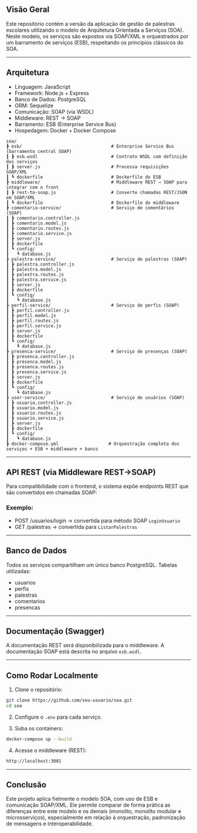 
<div class="corpo" align="center"> 

</div>

## Visão Geral

Este repositório contém a versão da aplicação de gestão de palestras escolares utilizando o modelo de Arquitetura Orientada a Serviços (SOA). Neste modelo, os serviços são expostos via SOAP/XML e orquestrados por um barramento de serviços (ESB), respeitando os princípios clássicos do SOA.

---

## Arquitetura

- Linguagem: JavaScript
- Framework: Node.js + Express
- Banco de Dados: PostgreSQL
- ORM: Sequelize
- Comunicação: SOAP (via WSDL)
- Middleware: REST -> SOAP
- Barramento: ESB (Enterprise Service Bus)
- Hospedagem: Docker + Docker Compose

```
soa/
┣ esb/                                  # Enterprise Service Bus (barramento central SOAP)
┃ ┣ esb.wsdl                            # Contrato WSDL com definição dos serviços
┃ ┣ server.js                           # Processa requisições SOAP/XML
┃ ┗ dockerfile                          # Dockerfile do ESB
┣ middleware/                           # Middleware REST → SOAP para integrar com o front
┃ ┣ rest-to-soap.js                     # Converte chamadas REST/JSON em SOAP/XML
┃ ┗ dockerfile                          # Dockerfile do middleware
┣ comentario-service/                   # Serviço de comentários (SOAP)
┃ ┣ comentario.controller.js
┃ ┣ comentario.model.js
┃ ┣ comentario.routes.js
┃ ┣ comentario.service.js
┃ ┣ server.js
┃ ┣ dockerfile
┃ ┗ config/
┃   ┗ database.js
┣ palestra-service/                     # Serviço de palestras (SOAP)
┃ ┣ palestra.controller.js
┃ ┣ palestra.model.js
┃ ┣ palestra.routes.js
┃ ┣ palestra.service.js
┃ ┣ server.js
┃ ┣ dockerfile
┃ ┗ config/
┃   ┗ database.js
┣ perfil-service/                       # Serviço de perfis (SOAP)
┃ ┣ perfil.controller.js
┃ ┣ perfil.model.js
┃ ┣ perfil.routes.js
┃ ┣ perfil.service.js
┃ ┣ server.js
┃ ┣ dockerfile
┃ ┗ config/
┃   ┗ database.js
┣ presenca-service/                     # Serviço de presenças (SOAP)
┃ ┣ presenca.controller.js
┃ ┣ presenca.model.js
┃ ┣ presenca.routes.js
┃ ┣ presenca.service.js
┃ ┣ server.js
┃ ┣ dockerfile
┃ ┗ config/
┃   ┗ database.js
┣ user-service/                         # Serviço de usuários (SOAP)
┃ ┣ usuario.controller.js
┃ ┣ usuario.model.js
┃ ┣ usuario.routes.js
┃ ┣ usuario.service.js
┃ ┣ server.js
┃ ┣ dockerfile
┃ ┗ config/
┃   ┗ database.js
┣ docker-compose.yml                   # Orquestração completa dos serviços + ESB + middleware + banco
```

---

## API REST (via Middleware REST->SOAP)

Para compatibilidade com o frontend, o sistema expõe endpoints REST que são convertidos em chamadas SOAP:

### Exemplo:
- POST /usuarios/login -> convertida para método SOAP `LoginUsuario`
- GET /palestras -> convertida para `ListarPalestras`

---

## Banco de Dados

Todos os serviços compartilham um único banco PostgreSQL. Tabelas utilizadas:

- usuarios
- perfis
- palestras
- comentarios
- presencas

---

## Documentação (Swagger)

A documentação REST será disponibilizada para o middleware. A documentação SOAP está descrita no arquivo `esb.wsdl`.

---

## Como Rodar Localmente

1. Clone o repositório:
```bash
git clone https://github.com/seu-usuario/soa.git
cd soa
```

2. Configure o `.env` para cada serviço.

3. Suba os containers:
```bash
docker-compose up --build
```

4. Acesse o middleware (REST):
```bash
http://localhost:3001
```

---

## Conclusão

Este projeto aplica fielmente o modelo SOA, com uso de ESB e comunicação SOAP/XML. Ele permite comparar de forma prática as diferenças entre este modelo e os demais (monolito, monolito modular e microsserviços), especialmente em relação à orquestração, padronização de mensagens e interoperabilidade.